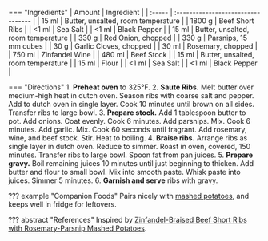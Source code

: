 === "Ingredients"
    | Amount | Ingredient                         |
    | :----- | :--------------------------------- |
    | 15 ml  | Butter, unsalted, room temperature |
    | 1800 g | Beef Short Ribs                    |
    | <1 ml  | Sea Salt                           |
    | <1 ml  | Black Pepper                       |
    | 15 ml  | Butter, unsalted, room temperature |
    | 330 g  | Red Onion, chopped                 |
    | 330 g  | Parsnips, 15 mm cubes              |
    | 30 g   | Garlic Cloves, chopped             |
    | 30 ml  | Rosemary, chopped                  |
    | 750 ml | Zinfandel Wine                     |
    | 480 ml | Beef Stock                         |
    | 15 ml  | Butter, unsalted, room temperature |
    | 15 ml  | Flour                              |
    | <1 ml  | Sea Salt                           |
    | <1 ml  | Black Pepper                       |

=== "Directions"
    1. **Preheat oven** to 325°F.
    2. **Saute Ribs.** Melt butter over medium-high heat in dutch oven. Season ribs with coarse salt and pepper. Add to dutch oven in single layer. Cook 10 minutes until brown on all sides. Transfer ribs to large bowl.
    3. **Prepare stock.** Add 1 tablespoon butter to pot. Add onions. Coat evenly. Cook 6 minutes. Add parsnips. Mix. Cook 6 minutes. Add garlic. Mix. Cook 60 seconds until fragrant. Add rosemary, wine, and beef stock. Stir. Heat to boiling.
    4. **Braise ribs.** Arrange ribs as single layer in dutch oven. Reduce to simmer. Roast in oven, covered, 150 minutes. Transfer ribs to large bowl. Spoon fat from pan juices.
    5. **Prepare gravy.** Boil remaining juices 10 minutes until just beginning to thicken. Add butter and flour to small bowl. Mix into smooth paste. Whisk paste into juices. Simmer 5 minutes.
    6. **Garnish and serve** ribs with gravy.


??? example "Companion Foods"
    Pairs nicely with [mashed potatoes](../sides/mashed-potatoes.md), and keeps well in fridge for leftovers.

??? abstract "References"
    Inspired by [Zinfandel-Braised Beef Short Ribs with Rosemary-Parsnip Mashed Potatoes](https://www.epicurious.com/recipes/food/views/zinfandel-braised-beef-short-ribs-with-rosemary-parsnip-mashed-potatoes-352635).
